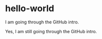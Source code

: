 # hello-world
I am going through the GitHub intro.

Yes, I am still going through the GitHub intro.
